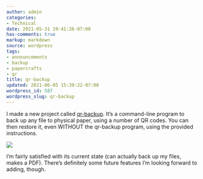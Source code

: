 ```yaml
---
author: admin
categories:
- Technical
date: 2021-05-31 19:41:26-07:00
has-comments: true
markup: markdown
source: wordpress
tags:
- announcements
- backup
- papercrafts
- qr
title: qr-backup
updated: 2021-06-05 15:39:22-07:00
wordpress_id: 587
wordpress_slug: qr-backup
---
```

I made a new project called [qr-backup](https://github.com/za3k/qr-backup). It’s a command-line program to back up any file to physical paper, using a number of QR codes. You can then restore it, even WITHOUT the qr-backup program, using the provided instructions.

[![](https://blog.za3k.com/wp-content/uploads/2021/05/example.png)](https://blog.za3k.com/wp-content/uploads/2021/05/example.png)

I’m fairly satisfied with its current state (can actually back up my files, makes a PDF). There’s definitely some future features I’m looking forward to adding, though.
